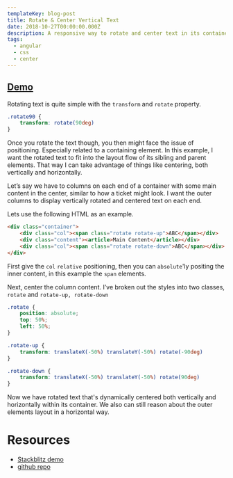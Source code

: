 ```yaml
---
templateKey: blog-post
title: Rotate & Center Vertical Text
date: 2018-10-27T00:00:00.000Z
description: A responsive way to rotate and center text in its container
tags:
  - angular
  - css
  - center
---
```


## [Demo](https://stackblitz.com/github/schuchard/rotate-vertical-text-ng)

Rotating text is quite simple with the `transform` and `rotate` property.

```css
.rotate90 {
    transform: rotate(90deg)
}
```

Once you rotate the text though, you then might face the issue of positioning. Especially related to a containing element. In this example, I want the rotated text to fit into the layout flow of its sibling and parent elements. That way I can take advantage of things like centering, both vertically and horizontally.

Let’s say we have to columns on each end of a container with some main content in the center, similar to how a ticket might look. I want the outer columns to display vertically rotated and centered text on each end.

Lets use the following HTML as an example.

```html
<div class="container">
    <div class="col"><span class="rotate rotate-up">ABC</span></div>
    <div class="content"><article>Main Content</article></div>
    <div class="col"><span class="rotate rotate-down">ABC</span></div>
</div>
```

First give the `col` `relative`  positioning, then you can `absolute`'ly positing the inner content, in this example the `span` elements.

Next, center the column content. I’ve broken out the styles into two classes, `rotate` and `rotate-up, rotate-down`

```css
.rotate {
    position: absolute;
    top: 50%;
    left: 50%;
}

.rotate-up {
    transform: translateX(-50%) translateY(-50%) rotate(-90deg)
}

.rotate-down {
    transform: translateX(-50%) translateY(-50%) rotate(90deg)
}
```

Now we have rotated text that's dynamically centered both vertically and horizontally within its container. We also can still reason about the outer elements layout in a horizontal way.

# Resources

- [Stackblitz demo](https://stackblitz.com/github/schuchard/rotate-vertical-text-ng)
- [github repo](https://github.com/schuchard/rotate-vertical-text-ng)